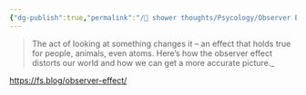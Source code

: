 ```yaml
---
{"dg-publish":true,"permalink":"/🚿 shower thoughts/Psycology/Observer Effect/","created":"2024-08-07T00:26:16.000-05:00","updated":"2024-08-07T00:26:16.000-05:00"}
---
```


> The act of looking at something changes it – an effect that holds true for people, animals, even atoms. Here’s how the observer effect distorts our world and how we can get a more accurate picture._

https://fs.blog/observer-effect/
